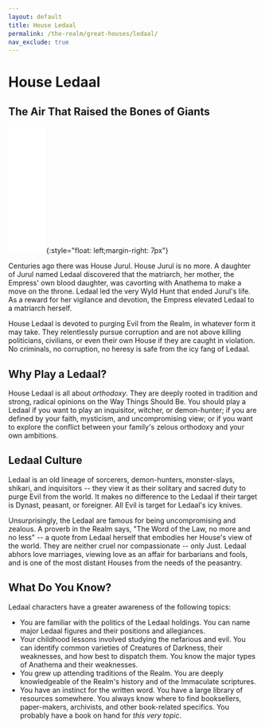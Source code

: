 ```yaml
---
layout: default
title: House Ledaal
permalink: /the-realm/great-houses/ledaal/
nav_exclude: true
---
```


# House Ledaal

## The Air That Raised the Bones of Giants

![Ledaal Mon](./../../../assets/house_mons/ledaal.png){:style="float: left;margin-right: 7px"}

Centuries ago there was House Jurul. House Jurul is no more. A daughter of Jurul
named Ledaal discovered that the matriarch, her mother, the Empress' own
blood daughter, was cavorting with Anathema to make a move on the throne. Ledaal
led the very Wyld Hunt that ended Jurul's life. As a reward for her vigilance
and devotion, the Empress elevated Ledaal to a matriarch herself.

House Ledaal is devoted to purging Evil from the Realm, in whatever form it may
take. They relentlessly pursue corruption and are not above killing politicians,
civilians, or even their own House if they are caught in violation. No
criminals, no corruption, no heresy is safe from the icy fang of Ledaal.

## Why Play a Ledaal?

House Ledaal is all about _orthodoxy_. They are deeply rooted in tradition and
strong, radical opinions on the Way Things Should Be. You should play a Ledaal
if you want to play an inquisitor, witcher, or demon-hunter; if you are defined
by your faith, mysticism, and uncompromising view; or if you want to explore
the conflict between your family's zelous orthodoxy and your own ambitions.

## Ledaal Culture

Ledaal is an old lineage of sorcerers, demon-hunters, monster-slays, shikari,
and inquisitors -- they view it as their solitary and sacred duty to purge Evil
from the world. It makes no difference to the Ledaal if their target is Dynast,
peasant, or foreigner. All Evil is target for Ledaal's icy knives.

Unsurprisingly, the Ledaal are famous for being uncompromising and zealous. A
proverb in the Realm says, "The Word of the Law, no more and no less" -- a
quote from Ledaal herself that embodies her House's view of the world. They are
neither cruel nor compassionate -- only Just. Ledaal abhors love marriages,
viewing love as an affair for barbarians and fools, and is one of the most
distant Houses from the needs of the peasantry.

## What Do You Know?

Ledaal characters have a greater awareness of the following topics:

- You are familiar with the politics of the Ledaal holdings. You can name major
  Ledaal figures and their positions and allegiances.
- Your childhood lessons involved studying the nefarious and evil. You can
  identify common varieties of Creatures of Darkness, their weaknesses, and
  how best to dispatch them. You know the major types of Anathema and their
  weaknesses.
- You grew up attending traditions of the Realm. You are deeply knowledgeable
  of the Realm's history and of the Immaculate scriptures.
- You have an instinct for the written word. You have a large library of
  resources somewhere. You always know where to find booksellers, paper-makers,
  archivists, and other book-related specifics. You probably have a book on hand
  for _this very topic_.
